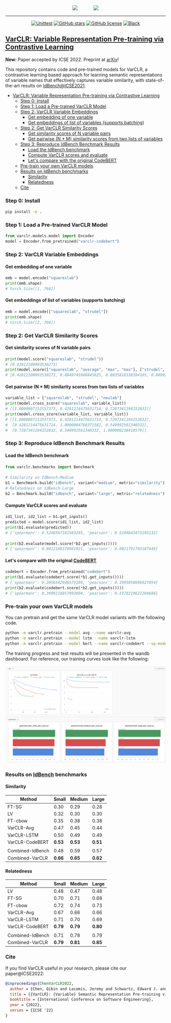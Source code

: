 <div align="center">
  <a href="https://squareslab.github.io/"><img width="auto" height="100px" src="docs/_static/images/squareslab.png"></a>
  &emsp;&emsp;&emsp;
  <a href="https://cmustrudel.github.io/"><img width="auto" height="90px" src="docs/_static/images/strudel.png"></a>
</div>

---

<div align="center">

[![Unittest](https://img.shields.io/github/workflow/status/squaresLab/VarCLR/Test)](https://github.com/squaresLab/VarCLR/actions/workflows/test.yml)
[![GitHub stars](https://img.shields.io/github/stars/squaresLab/VarCLR)](https://github.com/squaresLab/VarCLR/stargazers)
[![GitHub license](https://img.shields.io/github/license/squaresLab/varclr)](https://github.com/squaresLab/VarCLR/blob/master/LICENSE)
[![Black](https://img.shields.io/badge/code%20style-black-000000.svg)](https://github.com/ambv/black)

</div>

## [VarCLR: Variable Representation Pre-training via Contrastive Learning](https://arxiv.org/abs/2112.02650)

**New:** Paper accepted by ICSE 2022. Preprint at [arXiv](https://arxiv.org/abs/2112.02650)!

This repository contains code and pre-trained models for VarCLR, a contrastive learning based approach for learning semantic representations of variable names that effectively captures variable similarity, with state-of-the-art results on [IdBench@ICSE2021](https://conf.researchr.org/details/icse-2021/icse-2021-papers/3/IdBench-Evaluating-Semantic-Representations-of-Identifier-Names-in-Source-Code).

- [VarCLR: Variable Representation Pre-training via Contrastive Learning](#varclr-variable-representation-pre-training-via-contrastive-learning)
  - [Step 0: Install](#step-0-install)
  - [Step 1: Load a Pre-trained VarCLR Model](#step-1-load-a-pre-trained-varclr-model)
  - [Step 2: VarCLR Variable Embeddings](#step-2-varclr-variable-embeddings)
    - [Get embedding of one variable](#get-embedding-of-one-variable)
    - [Get embeddings of list of variables (supports batching)](#get-embeddings-of-list-of-variables-supports-batching)
  - [Step 2: Get VarCLR Similarity Scores](#step-2-get-varclr-similarity-scores)
    - [Get similarity scores of N variable pairs](#get-similarity-scores-of-n-variable-pairs)
    - [Get pairwise (N * M) similarity scores from two lists of variables](#get-pairwise-n--m-similarity-scores-from-two-lists-of-variables)
  - [Step 3: Reproduce IdBench Benchmark Results](#step-3-reproduce-idbench-benchmark-results)
    - [Load the IdBench benchmark](#load-the-idbench-benchmark)
    - [Compute VarCLR scores and evaluate](#compute-varclr-scores-and-evaluate)
    - [Let's compare with the original CodeBERT](#lets-compare-with-the-original-codebert)
  - [Pre-train your own VarCLR models](#pre-train-your-own-varclr-models)
  - [Results on IdBench benchmarks](#results-on-idbench-benchmarks)
    - [Similarity](#similarity)
    - [Relatedness](#relatedness)
  - [Cite](#cite)

### Step 0: Install

```bash
pip install -e .
```

### Step 1: Load a Pre-trained VarCLR Model

```python
from varclr.models.model import Encoder
model = Encoder.from_pretrained("varclr-codebert")
```

### Step 2: VarCLR Variable Embeddings

#### Get embedding of one variable

```python
emb = model.encode("squareslab")
print(emb.shape)
# torch.Size([1, 768])
```

#### Get embeddings of list of variables (supports batching)

```python
emb = model.encode(["squareslab", "strudel"])
print(emb.shape)
# torch.Size([2, 768])
```

### Step 2: Get VarCLR Similarity Scores

#### Get similarity scores of N variable pairs

```python
print(model.score("squareslab", "strudel"))
# [0.42812108993530273]
print(model.score(["squareslab", "average", "max", "max"], ["strudel", "mean", "min", "maximum"]))
# [0.42812108993530273, 0.8849745988845825, 0.8035818338394165, 0.889922022819519]
```

#### Get pairwise (N * M) similarity scores from two lists of variables

```python
variable_list = ["squareslab", "strudel", "neulab"]
print(model.cross_score("squareslab", variable_list))
# [[1.0000007152557373, 0.4281214475631714, 0.7207341194152832]]
print(model.cross_score(variable_list, variable_list))
# [[1.0000007152557373, 0.4281214475631714, 0.7207341194152832],
#  [0.4281214475631714, 1.0000004768371582, 0.549992561340332],
#  [0.7207341194152832, 0.549992561340332, 1.000000238418579]]
```

### Step 3: Reproduce IdBench Benchmark Results

#### Load the IdBench benchmark

```python
from varclr.benchmarks import Benchmark

# Similarity on IdBench-Medium
b1 = Benchmark.build("idbench", variant="medium", metric="similarity")
# Relatedness on IdBench-Large
b2 = Benchmark.build("idbench", variant="large", metric="relatedness")
```

#### Compute VarCLR scores and evaluate

```python
id1_list, id2_list = b1.get_inputs()
predicted = model.score(id1_list, id2_list)
print(b1.evaluate(predicted))
# {'spearmanr': 0.5248567181503295, 'pearsonr': 0.5249843473193132}

print(b2.evaluate(model.score(*b2.get_inputs())))
# {'spearmanr': 0.8012168379981921, 'pearsonr': 0.8021791703187449}
```

#### Let's compare with the original [CodeBERT](https://github.com/microsoft/CodeBERT)

```python
codebert = Encoder.from_pretrained("codebert")
print(b1.evaluate(codebert.score(*b1.get_inputs())))
# {'spearmanr': 0.2056582946575104, 'pearsonr': 0.1995058696927054}
print(b2.evaluate(codebert.score(*b2.get_inputs())))
# {'spearmanr': 0.3909218857993804, 'pearsonr': 0.3378219622284688}
```

### Pre-train your own VarCLR models

You can pretrain and get the same VarCLR model variants with the following code.

```bash
python -m varclr.pretrain --model avg --name varclr-avg
python -m varclr.pretrain --model lstm --name varclr-lstm
python -m varclr.pretrain --model bert --name varclr-codebert --sp-model split --last-n-layer-output 4 --batch-size 64 --lr 1e-5 --epochs 1
```

The training progress and test results will be presented in the wandb dashboard. For reference, our training curves look like the following:

![training progress](docs/_static/images/training.png)

### Results on [IdBench](https://conf.researchr.org/details/icse-2021/icse-2021-papers/3/IdBench-Evaluating-Semantic-Representations-of-Identifier-Names-in-Source-Code) benchmarks

#### Similarity

| Method           | Small    | Medium   | Large    |
| ---------------- | -------- | -------- | -------- |
| FT-SG            | 0.30     | 0.29     | 0.28     |
| LV               | 0.32     | 0.30     | 0.30     |
| FT-cbow          | 0.35     | 0.38     | 0.38     |
| VarCLR-Avg       | 0.47     | 0.45     | 0.44     |
| VarCLR-LSTM      | 0.50     | 0.49     | 0.49     |
| VarCLR-CodeBERT  | **0.53** | **0.53** | **0.51** |
|                  |          |          |          |
| Combined-IdBench | 0.48     | 0.59     | 0.57     |
| Combined-VarCLR  | **0.66** | **0.65** | **0.62** |

#### Relatedness

| Method           | Small    | Medium   | Large    |
| ---------------- | -------- | -------- | -------- |
| LV               | 0.48     | 0.47     | 0.48     |
| FT-SG            | 0.70     | 0.71     | 0.68     |
| FT-cbow          | 0.72     | 0.74     | 0.73     |
| VarCLR-Avg       | 0.67     | 0.66     | 0.66     |
| VarCLR-LSTM      | 0.71     | 0.70     | 0.69     |
| VarCLR-CodeBERT  | **0.79** | **0.79** | **0.80** |
|                  |          |          |          |
| Combined-IdBench | 0.71     | 0.78     | 0.79     |
| Combined-VarCLR  | **0.79** | **0.81** | **0.85** |

### Cite

If you find VarCLR useful in your research, please cite our paper@ICSE2022:

```bibtex
@inproceedings{ChenVarCLR2022,
  author = {Chen, Qibin and Lacomis, Jeremy and Schwartz, Edward J. and Neubig, Graham and Vasilescu, Bogdan and {Le~Goues}, Claire},
  title = {{VarCLR}: {Variable} Semantic Representation Pre-training via Contrastive Learning},
  booktitle = {International Conference on Software Engineering},
  year = {2022},
  series = {ICSE '22}
}
```
